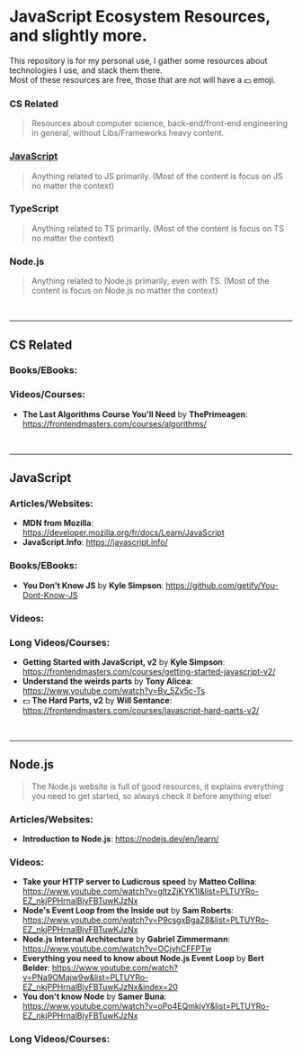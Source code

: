 # JavaScript Ecosystem Resources, and slightly more.
This repository is for my personal use, I gather some resources about technologies I use,
and stack them there. <br>
Most of these resources are free, those that are not will have a :dollar: emoji.

### CS Related
> Resources about computer science, back-end/front-end engineering in general, without Libs/Frameworks heavy content.
### [JavaScript](#-javascript)
> Anything related to JS primarily. (Most of the content is focus on JS no matter the context)
### TypeScript
> Anything related to TS primarily. (Most of the content is focus on TS no matter the context)
### Node.js
> Anything related to Node.js primarily, even with TS. (Most of the content is focus on Node.js no matter the context)

<br><hr>

## CS Related
### Books/EBooks:

### Videos/Courses:
- **The Last Algorithms Course You'll Need** by **ThePrimeagen**: https://frontendmasters.com/courses/algorithms/

<br><hr>

## JavaScript
### Articles/Websites:
- **MDN from Mozilla**: https://developer.mozilla.org/fr/docs/Learn/JavaScript
- **JavaScript.Info**: https://javascript.info/

### Books/EBooks:
- **You Don't Know JS** by **Kyle Simpson**: https://github.com/getify/You-Dont-Know-JS

### Videos:

### Long Videos/Courses:
- **Getting Started with JavaScript, v2** by **Kyle Simpson**: https://frontendmasters.com/courses/getting-started-javascript-v2/
- **Understand the weirds parts** by **Tony Alicea**: https://www.youtube.com/watch?v=Bv_5Zv5c-Ts
- :dollar: **The Hard Parts, v2** by **Will Sentance**: https://frontendmasters.com/courses/javascript-hard-parts-v2/

<br><hr>

## Node.js
> The Node.js website is full of good resources, it explains everything you need to get started, so always check it before anything else!
### Articles/Websites:
- **Introduction to Node.js**: https://nodejs.dev/en/learn/

### Videos:
- **Take your HTTP server to Ludicrous speed** by **Matteo Collina**: https://www.youtube.com/watch?v=gltzZjKYK1I&list=PLTUYRo-EZ_nkjPPHrnalBjyFBTuwKJzNx
- **Node's Event Loop from the Inside out** by **Sam Roberts**: https://www.youtube.com/watch?v=P9csgxBgaZ8&list=PLTUYRo-EZ_nkjPPHrnalBjyFBTuwKJzNx
- **Node.js Internal Architecture** by **Gabriel Zimmermann**: https://www.youtube.com/watch?v=OCjvhCFFPTw
- **Everything you need to know about Node.js Event Loop** by **Bert Belder**: https://www.youtube.com/watch?v=PNa9OMajw9w&list=PLTUYRo-EZ_nkjPPHrnalBjyFBTuwKJzNx&index=20
- **You don't know Node** by **Samer Buna**: https://www.youtube.com/watch?v=oPo4EQmkjvY&list=PLTUYRo-EZ_nkjPPHrnalBjyFBTuwKJzNx

### Long Videos/Courses:
